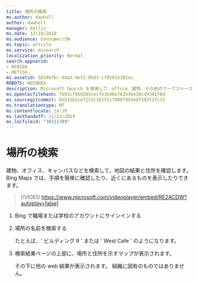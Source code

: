 ```yaml
---
title: 場所の検索
ms.author: dawholl
author: dawholl
manager: kellis
ms.date: 12/19/2018
ms.audience: Consumer/IW
ms.topic: article
ms.service: mssearch
localization_priority: Normal
search.appverid:
- BFB160
- MET150
ms.assetid: 3d34bfbc-d4a3-4ef2-85d3-cf92835382ac
ROBOTS: NOINDEX
description: Microsoft Search を使用して、office、建物、その他のワークスペースの場所を検索し、指示を取得します。
ms.openlocfilehash: 7b01cf5bd385cecfe3b46e762b3be39cd9301f8d
ms.sourcegitcommit: 6b531b2ce7253c16251c7089795dedf1d2f3fc33
ms.translationtype: MT
ms.contentlocale: ja-JP
ms.lasthandoff: 11/13/2019
ms.locfileid: "38311789"
---
```

# <a name="find-locations"></a>場所の検索

建物、オフィス、キャンパスなどを検索して、地図の結果と住所を確認します。 Bing Maps では、手順を簡単に確認したり、近くにあるものを表示したりできます。

> [!VIDEO https://www.microsoft.com/videoplayer/embed/RE2ACDW?autoplay=false]
  
1. Bing で職場または学校のアカウントにサインインする
    
2. 場所の名前を検索する
    
    たとえば、' ビルディング 9 ' または ' West Cafe ' のようになります。
    
3. 検索結果ページの上部に、場所と住所を示すマップが表示されます。
    
    その下に他の web 結果が表示されます。 組織に固有のものではありません。

  

